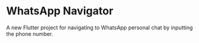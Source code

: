 # WhatsApp Navigator

A new Flutter project for navigating to WhatsApp personal chat by inputting the phone number.
